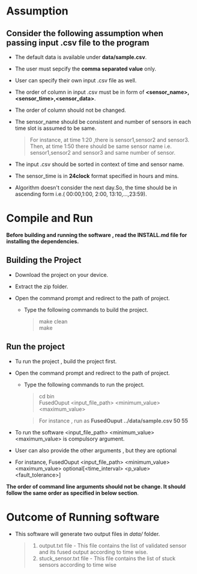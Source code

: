 # Assumption

## Consider the following assumption when passing input **.csv** file to the program

* The default data is available under **data/sample.csv**.

* The user must sepcify the **comma separated value** only.

* User can specify their own input .csv file as well.

* The order of column in input .csv must be in form of **<sensor_name>,<sensor_time>,<sensor_data>**.

* The order of column should not be changed.

* The sensor_name should be consistent and number of sensors in each time slot is assumed to be same.
	> For instance, at time 1:20 ,there is sensor1,sensor2 and sensor3.
	> Then, at time 1:50 there should be same sensor name i.e. sensor1,sensor2 and sensor3 and same number of sensor.

* The input .csv should be sorted in context of time and sensor name.

* The sensor_time is in **24clock** format specified in hours and mins.

* Algorithm doesn't consider the next day.So, the time should be in ascending form i.e.( 00:00,1:00, 2:00, 13:10,...,23:59).

# Compile and Run

**Before building and running the software , read the INSTALL.md file for installing the dependencies.**

## Building the Project

* Download the project on your device.

* Extract the zip folder.

* Open the command prompt and redirect to the path of project.

	* Type the following commands to build the project.<br>
		>  make clean<br>
		>  make<br>

## Run the project

* Tu run the project , build the project first.

* Open the command prompt and redirect to the path of project.

	*  Type the following commands to run the project.
		> cd bin<br>
		> FusedOuput <input_file_path> <minimum_value> <maximum_value><br>

	    > For instance , run as **FusedOuput ../data/sample.csv 50 55**

* To run the software <input_file_path> <minimum_value> <maximum_value> is compulsory argument.<br>

* User can also provide the other arguments , but they are optional<br>

* For instance, FusedOuput <input_file_path> <minimum_value> <maximum_value> optional[<time_interval> <p_value> <fault_tolerance>]

**The order of command line arguments should not be change. It should follow the same order as specified in below section**.<br>

# Outcome of Running software

* This software will generate two output files in *data/* folder.
    > 1. output.txt file - This file contains the list of validated sensor and its fused output according to time wise.<br>
    > 2. stuck_sensor.txt file - This file contains the list of stuck sensors according to time wise<br>
